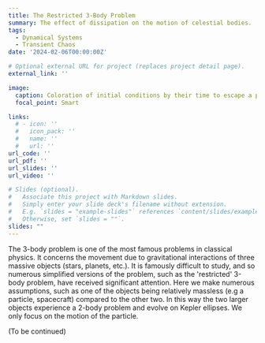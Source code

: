 ```yaml
---
title: The Restricted 3-Body Problem
summary: The effect of dissipation on the motion of celestial bodies.
tags:
  - Dynamical Systems
  - Transient Chaos
date: '2024-02-06T00:00:00Z'

# Optional external URL for project (replaces project detail page).
external_link: ''

image:
  caption: Coloration of initial conditions by their time to escape a preset radius or collide with a primary.
  focal_point: Smart

links:
  # - icon: ''
  #   icon_pack: ''
  #   name: ''
  #   url: ''
url_code: ''
url_pdf: ''
url_slides: ''
url_video: ''

# Slides (optional).
#   Associate this project with Markdown slides.
#   Simply enter your slide deck's filename without extension.
#   E.g. `slides = "example-slides"` references `content/slides/example-slides.md`.
#   Otherwise, set `slides = ""`.
slides: ""
---
```


The 3-body problem is one of the most famous problems in classical physics. It concerns the movement due to gravitational interactions of three massive objects (stars, planets, etc.). It is famously difficult to study, and so numerous simplified versions of the problem, such as the 'restricted' 3-body problem, have received significant attention. Here we make numerous assumptions, such as one of the objects being relatively massless (e.g a particle, spacecraft) compared to the other two. In this way the two larger objects experience a 2-body problem and evolve on Kepler ellipses. We only focus on the motion of the particle. 


(To be continued)